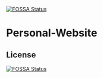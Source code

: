 [![FOSSA Status](https://app.fossa.io/api/projects/git%2Bgithub.com%2Fggbmo%2FPersonal-Website.svg?type=shield)](https://app.fossa.io/projects/git%2Bgithub.com%2Fggbmo%2FPersonal-Website?ref=badge_shield)

# Personal-Website

## License
[![FOSSA Status](https://app.fossa.io/api/projects/git%2Bgithub.com%2Fggbmo%2FPersonal-Website.svg?type=large)](https://app.fossa.io/projects/git%2Bgithub.com%2Fggbmo%2FPersonal-Website?ref=badge_large)